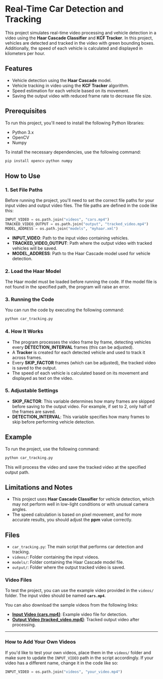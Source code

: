 # Real-Time Car Detection and Tracking

This project simulates real-time video processing and vehicle detection in a video using the **Haar Cascade Classifier** and **KCF Tracker**. In this project, vehicles are detected and tracked in the video with green bounding boxes. Additionally, the speed of each vehicle is calculated and displayed in kilometers per hour.

## Features

- Vehicle detection using the **Haar Cascade** model.
- Vehicle tracking in video using the **KCF Tracker** algorithm.
- Speed estimation for each vehicle based on its movement.
- Saving the output video with reduced frame rate to decrease file size.

## Prerequisites

To run this project, you'll need to install the following Python libraries:

- Python 3.x
- OpenCV
- Numpy

To install the necessary dependencies, use the following command:

```bash
pip install opencv-python numpy
```

## How to Use

### 1. Set File Paths

Before running the project, you'll need to set the correct file paths for your input video and output video files. The file paths are defined in the code like this:

```python
INPUT_VIDEO = os.path.join("videos", "cars.mp4")
TRACKED_VIDEO_OUTPUT = os.path.join("output", "tracked_video.mp4")
MODEL_ADDRESS = os.path.join("models", "myhaar.xml")
```

- **INPUT_VIDEO**: Path to the input video containing vehicles.
- **TRACKED_VIDEO_OUTPUT**: Path where the output video with tracked vehicles will be saved.
- **MODEL_ADDRESS**: Path to the Haar Cascade model used for vehicle detection.

### 2. Load the Haar Model

The Haar model must be loaded before running the code. If the model file is not found in the specified path, the program will raise an error.

### 3. Running the Code

You can run the code by executing the following command:

```bash
python car_tracking.py
```

### 4. How It Works

- The program processes the video frame by frame, detecting vehicles every **DETECTION_INTERVAL** frames (this can be adjusted).
- A **Tracker** is created for each detected vehicle and used to track it across frames.
- Every **SKIP_FACTOR** frames (which can be adjusted), the tracked video is saved to the output.
- The speed of each vehicle is calculated based on its movement and displayed as text on the video.

### 5. Adjustable Settings

- **SKIP_FACTOR**: This variable determines how many frames are skipped before saving to the output video. For example, if set to 2, only half of the frames are saved.
- **DETECTION_INTERVAL**: This variable specifies how many frames to skip before performing vehicle detection.

## Example

To run the project, use the following command:

```bash
python car_tracking.py
```

This will process the video and save the tracked video at the specified output path.

## Limitations and Notes

- This project uses **Haar Cascade Classifier** for vehicle detection, which may not perform well in low-light conditions or with unusual camera angles.
- The speed calculation is based on pixel movement, and for more accurate results, you should adjust the **ppm** value correctly.

## Files

- `car_tracking.py`: The main script that performs car detection and tracking.
- `videos/`: Folder containing the input videos.
- `models/`: Folder containing the Haar Cascade model file.
- `output/`: Folder where the output tracked video is saved.

### Video Files

To test the project, you can use the example video provided in the `videos/` folder. The input video should be named **`cars.mp4`**.

You can also download the sample videos from the following links:

- **[Input Video (cars.mp4)](https://drive.google.com/file/d/EXAMPLE_LINK/view?usp=sharing)**: Example video file for detection.
- **[Output Video (tracked_video.mp4)](https://drive.google.com/file/d/EXAMPLE_LINK/view?usp=sharing)**: Tracked output video after processing.

---

### How to Add Your Own Videos

If you'd like to test your own videos, place them in the `videos/` folder and make sure to update the `INPUT_VIDEO` path in the script accordingly. If your video has a different name, change it in the code like so:

```python
INPUT_VIDEO = os.path.join("videos", "your_video.mp4")
```

